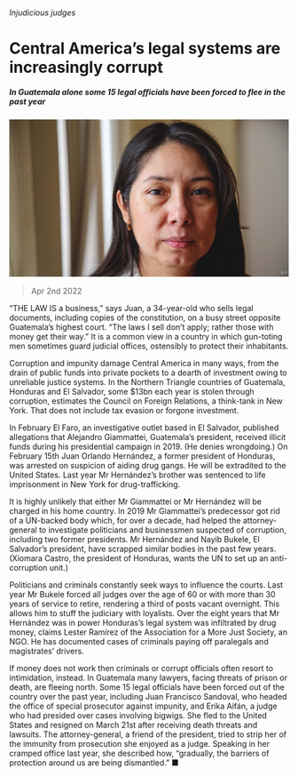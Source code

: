 ###### Injudicious judges

# Central America’s legal systems are increasingly corrupt 

##### In Guatemala alone some 15 legal officials have been forced to flee in the past year 

![image](images/20220402_AMP001_0.jpg) 

> Apr 2nd 2022 

“THE LAW IS a business,” says Juan, a 34-year-old who sells legal documents, including copies of the constitution, on a busy street opposite Guatemala’s highest court. “The laws I sell don’t apply; rather those with money get their way.” It is a common view in a country in which gun-toting men sometimes guard judicial offices, ostensibly to protect their inhabitants.

Corruption and impunity damage Central America in many ways, from the drain of public funds into private pockets to a dearth of investment owing to unreliable justice systems. In the Northern Triangle countries of Guatemala, Honduras and El Salvador, some $13bn each year is stolen through corruption, estimates the Council on Foreign Relations, a think-tank in New York. That does not include tax evasion or forgone investment.


In February El Faro, an investigative outlet based in El Salvador, published allegations that Alejandro Giammattei, Guatemala’s president, received illicit funds during his presidential campaign in 2019. (He denies wrongdoing.) On February 15th Juan Orlando Hernández, a former president of Honduras, was arrested on suspicion of aiding drug gangs. He will be extradited to the United States. Last year Mr Hernández’s brother was sentenced to life imprisonment in New York for drug-trafficking.

It is highly unlikely that either Mr Giammattei or Mr Hernández will be charged in his home country. In 2019 Mr Giammattei’s predecessor got rid of a UN-backed body which, for over a decade, had helped the attorney-general to investigate politicians and businessmen suspected of corruption, including two former presidents. Mr Hernández and Nayib Bukele, El Salvador’s president, have scrapped similar bodies in the past few years. (Xiomara Castro, the president of Honduras, wants the UN to set up an anti-corruption unit.)

Politicians and criminals constantly seek ways to influence the courts. Last year Mr Bukele forced all judges over the age of 60 or with more than 30 years of service to retire, rendering a third of posts vacant overnight. This allows him to stuff the judiciary with loyalists. Over the eight years that Mr Hernández was in power Honduras’s legal system was infiltrated by drug money, claims Lester Ramírez of the Association for a More Just Society, an NGO. He has documented cases of criminals paying off paralegals and magistrates’ drivers.

If money does not work then criminals or corrupt officials often resort to intimidation, instead. In Guatemala many lawyers, facing threats of prison or death, are fleeing north. Some 15 legal officials have been forced out of the country over the past year, including Juan Francisco Sandoval, who headed the office of special prosecutor against impunity, and Erika Aifán, a judge who had presided over cases involving bigwigs. She fled to the United States and resigned on March 21st after receiving death threats and lawsuits. The attorney-general, a friend of the president, tried to strip her of the immunity from prosecution she enjoyed as a judge. Speaking in her cramped office last year, she described how, “gradually, the barriers of protection around us are being dismantled.” ■

